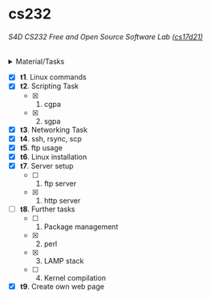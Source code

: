# cs232
###### S4D CS232 Free and Open Source Software Lab  [(cs17d21)](http://192.168.0.17/cs17d/cs17d21)
<details>
  <summary> Material/Tasks </summary>
  (t1)  Linux commands<br><br>
  Download KTU S1 results of your batch.<br>
  Convert to .txt file: may be pdftotext -layout useful<br>
  Separate results of S4D only. grep command may be useful. Don't edit the files directly.<br>
  Compute sgpa.<br>
  Show result with name and register number.<br>
  Similarly do for S2.<br>
  Compute cgpa.<br>
  <br>
  grade and grade points<br>
  O,A+,A,B+,B,C,P,F,FE,I<br>
  10,9,8.5,8,7,6,5,0,0,0<br><br>
  
(t3) Networking tasks<br>
Set up n/w with ifconfig, route, /etc/resolv.conf<br><br>

(t4) ssh, rsync, scp etc.<br><br>

(t5) ftp usage:<br>
Server: Public 14.139.189.217, LAN 192.168.0.30<br>

Refer and read ftp commands before usage (man ftp)<br>

username and password will be provided<br>

if any trouble with ftp, try sftp.<br><br>


(t6) Linux installation:<br>
First using DVD, which will be provided.<br>
To photo the process camera or phone may be used, but only for this purpose. Upload photosize is limited to 500KB/photo.<br><br>

(t7) Setting up hhtp and ftp servers<br><br>

(t8) Further tasks<br>
1. Package management<br>
2. perl<br>
3. LAMP stack<br>
4. Kernel compilation<br><br><br>


(t9) Create own web pages at our server.<br>
Upload contents in your home directory and if required in sub directories, linked to index.html at  your home directory in<br> 192.168.0.30. Sample is there at cs17d00.<br>
http://192.168.0.30/cs17d/cs17d00<br><br>

The pages could be accessed as http://192.168.0.30/cs17d/cs17dxx<br>
  </details>
  
- [x] **t1**. Linux commands
- [x] **t2**. Scripting Task
  - [x] 1. cgpa
  - [x] 2. sgpa
- [x] **t3**. Networking Task
- [x] **t4**. ssh, rsync, scp 
- [x] **t5**. ftp usage 
- [x] **t6**. Linux installation
- [x] **t7**. Server setup
  - [ ] 1. ftp server
  - [x] 1. http server
- [ ] **t8**. Further tasks
  - [ ] 1. Package management
  - [x] 2. perl
  - [x] 3. LAMP stack
  - [ ] 4. Kernel compilation
- [x] **t9**. Create own web page
